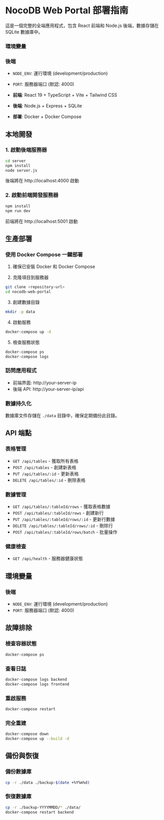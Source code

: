 # NocoDB Web Portal 部署指南

這是一個完整的全端應用程式，包含 React 前端和 Node.js 後端，數據存儲在 SQLite 數據庫中。

### 環境變量

### 後端
- `NODE_ENV`: 運行環境 (development/production)
- `PORT`: 服務器端口 (默認: 4000)

- **前端**: React 19 + TypeScript + Vite + Tailwind CSS
- **後端**: Node.js + Express + SQLite
- **部署**: Docker + Docker Compose

## 本地開發

### 1. 啟動後端服務器
```bash
cd server
npm install
node server.js
```

後端將在 http://localhost:4000 啟動

### 2. 啟動前端開發服務器
```bash
npm install
npm run dev
```

前端將在 http://localhost:5001 啟動

## 生產部署

### 使用 Docker Compose 一鍵部署

1. 確保已安裝 Docker 和 Docker Compose

2. 克隆項目到服務器
```bash
git clone <repository-url>
cd nocodb-web-portal
```

3. 創建數據目錄
```bash
mkdir -p data
```

4. 啟動服務
```bash
docker-compose up -d
```

5. 檢查服務狀態
```bash
docker-compose ps
docker-compose logs
```

### 訪問應用程式

- 前端界面: http://your-server-ip
- 後端 API: http://your-server-ip/api

### 數據持久化

數據庫文件存儲在 `./data` 目錄中，確保定期備份此目錄。

## API 端點

### 表格管理
- `GET /api/tables` - 獲取所有表格
- `POST /api/tables` - 創建新表格
- `PUT /api/tables/:id` - 更新表格
- `DELETE /api/tables/:id` - 刪除表格

### 數據管理
- `GET /api/tables/:tableId/rows` - 獲取表格數據
- `POST /api/tables/:tableId/rows` - 創建新行
- `PUT /api/tables/:tableId/rows/:id` - 更新行數據
- `DELETE /api/tables/:tableId/rows/:id` - 刪除行
- `POST /api/tables/:tableId/rows/batch` - 批量操作

### 健康檢查
- `GET /api/health` - 服務器健康狀態

## 環境變量

### 後端
- `NODE_ENV`: 運行環境 (development/production)
- `PORT`: 服務器端口 (默認: 4000)

## 故障排除

### 檢查容器狀態
```bash
docker-compose ps
```

### 查看日誌
```bash
docker-compose logs backend
docker-compose logs frontend
```

### 重啟服務
```bash
docker-compose restart
```

### 完全重建
```bash
docker-compose down
docker-compose up --build -d
```

## 備份與恢復

### 備份數據庫
```bash
cp -r ./data ./backup-$(date +%Y%m%d)
```

### 恢復數據庫
```bash
cp -r ./backup-YYYYMMDD/* ./data/
docker-compose restart backend
```
